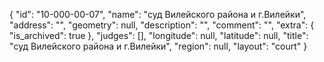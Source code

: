 {
    "id": "10-000-00-07",
    "name": "суд Вилейского района и г.Вилейки",
    "address": "",
    "geometry": null,
    "description": "",
    "comment": "",
    "extra": {
        "is_archived": true
    },
    "judges": [],
    "longitude": null,
    "latitude": null,
    "title": "суд Вилейского района и г.Вилейки",
    "region": null,
    "layout": "court"
}
